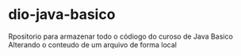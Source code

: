 # dio-java-basico
Rpositorio para armazenar todo o códiogo do curoso de Java Basico
Alterando o conteudo de um arquivo de forma local
